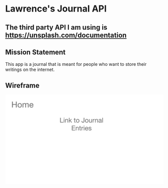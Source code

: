 # Lawrence's Journal API

## The third party API I am using is https://unsplash.com/documentation

## Mission Statement
This app is a journal that is meant for people who want to store their writings on the internet.

## Wireframe
![WireFrame 1](WireFrame1.png)